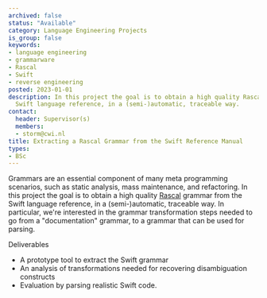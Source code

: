 ```yaml
---
archived: false
status: "Available"
category: Language Engineering Projects
is_group: false
keywords:
- language engineering
- grammarware
- Rascal
- Swift
- reverse engineering
posted: 2023-01-01
description: In this project the goal is to obtain a high quality Rascal grammar from the
  Swift language reference, in a (semi-)automatic, traceable way.
contact:
  header: Supervisor(s)
  members:
  - storm@cwi.nl
title: Extracting a Rascal Grammar from the Swift Reference Manual
types:
- BSc
---
```


Grammars are an essential component of many meta programming scenarios, such as static analysis, mass maintenance, and refactoring. In this project the goal is to obtain a high quality [Rascal](http://www.rascal-mpl.org/) grammar from the Swift language reference, in a (semi-)automatic, traceable way. In particular, we're interested in the grammar transformation steps needed to go from a "documentation" grammar, to a grammar that can be used for parsing.

Deliverables

- A prototype tool to extract the Swift grammar
- An analysis of transformations needed for recovering disambiguation constructs
- Evaluation by parsing realistic Swift code.
